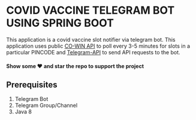 # COVID VACCINE TELEGRAM BOT USING SPRING BOOT

This application is a covid vaccine slot notifier via telegram bot. 
This application uses public [CO-WIN API](https://apisetu.gov.in/public/marketplace/api/cowin/cowin-public-v2) to poll every 3-5 minutes for slots in a particular PINCODE 
and [Telegram-API](https://core.telegram.org/bots/api) to send API requests to the bot.

#### Show some ❤️ and star the repo to support the project


Prerequisites
---
1. Telegram Bot
2. Telegram Group/Channel
3. Java 8
 